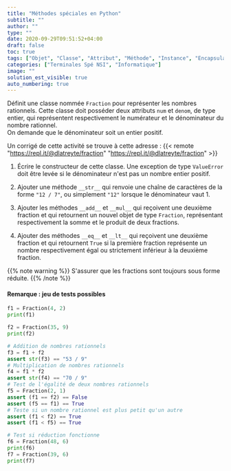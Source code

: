 ```yaml
---
title: "Méthodes spéciales en Python"
subtitle: ""
author: ""
type: ""
date: 2020-09-29T09:51:52+04:00
draft: false
toc: true
tags: ["Objet", "Classe", "Attribut", "Méthode", "Instance", "Encapsulation"]
categories: ["Terminales Spé NSI", "Informatique"]
image: ""
solution_est_visible: true
auto_numbering: true
---
```


Définit une classe nommée `Fraction` pour représenter les nombres rationnels. Cette classe doit posséder deux attributs `num` et `denom`, de type entier, qui représentent respectivement le numérateur et le dénominateur du nombre rationnel.  
On demande que le dénominateur soit un entier positif.

Un corrigé de cette activité se trouve à cette adresse : {{< remote "https://repl.it/@dlatreyte/fraction" "https://repl.it/@dlatreyte/fraction" >}}

1. Écrire le constructeur de cette classe. Une exception de type `ValueError` doit être levée si le dénominateur n'est pas un nombre entier positif.

2. Ajouter une méthode `__str__` qui renvoie une chaîne de caractères de la forme `"12 / 7"`, ou simplement `"12"` lorsque le dénominateur vaut 1.

3. Ajouter les méthodes `__add__` et `__mul__` qui reçoivent une deuxième fraction et qui retournent un nouvel objet de type `Fraction`, représentant respectivement la somme et le produit de deux fractions.

4. Ajouter des méthodes `__eq__` et `__lt__` qui reçoivent une deuxième fraction et qui retournent `True` si la première fraction représente un nombre respectivement égal ou strictement inférieur à la deuxième fraction.

{{% note warning %}}
S'assurer que les fractions sont toujours sous forme réduite.
{{% /note %}}

#### Remarque : jeu de tests possibles

```python
f1 = Fraction(4, 2)
print(f1)

f2 = Fraction(35, 9)
print(f2)

# Addition de nombres rationnels
f3 = f1 + f2
assert str(f3) == "53 / 9"
# Multiplication de nombres rationnels
f4 = f1 * f2
assert str(f4) == "70 / 9"
# Test de l'égalité de deux nombres rationnels
f5 = Fraction(2, 1)
assert (f1 == f2) == False
assert (f5 == f1) == True
# Teste si un nombre rationnel est plus petit qu'un autre
assert (f1 < f2) == True
assert (f1 < f5) == True

# Test si réduction fonctionne
f6 = Fraction(48, 6)
print(f6)
f7 = Fraction(39, 6)
print(f7)
```
